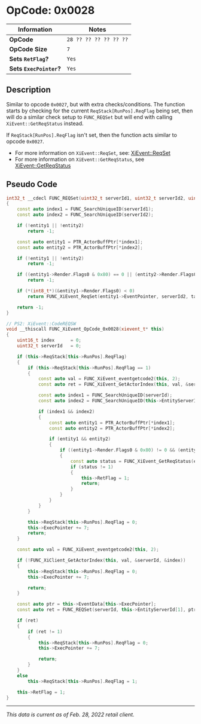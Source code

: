 # OpCode: 0x0028

| Information               | Notes |
|---                        |---    |
| **OpCode**                | `28 ?? ?? ?? ?? ?? ??` |
| **OpCode Size**           | `7`   |
| **Sets `RetFlag`?**       | `Yes` |
| **Sets `ExecPointer`?**   | `Yes` |

## Description

Similar to opcode `0x0027`, but with extra checks/conditions. The function starts by checking for the current `ReqStack[RunPos].ReqFlag` being set, then will do a similar check setup to `FUNC_REQSet` but will end with calling `XiEvent::GetReqStatus` instead.

If `ReqStack[RunPos].ReqFlag` isn't set, then the function acts similar to opcode `0x0027`.

  * For more information on `XiEvent::ReqSet`, see: [XiEvent::ReqSet](../Event%20VM%20Functions.md#xieventreqset)
  * For more information on `XiEvent::GetReqStatus`, see [XiEvent::GetReqStatus](../Event%20VM%20Functions.md#xieventgetreqstatus)

## Pseudo Code

```cpp
int32_t __cdecl FUNC_REQSet(uint32_t serverId1, uint32_t serverId2, uint32_t tagNum, uint16_t priority)
{
    const auto index1 = FUNC_SearchUniqueID(serverId1);
    const auto index2 = FUNC_SearchUniqueID(serverId2);

    if (!entity1 || !entity2)
        return -1;

    const auto entity1 = PTR_ActorBuffPtr[*index1];
    const auto entity2 = PTR_ActorBuffPtr[*index2];

    if (!entity1 || !entity2)
        return -1;

    if ((entity1->Render.Flags0 & 0x80) == 0 || (entity2->Render.Flags0 & 0x80) == 0)
        return -1;

    if (*(int8_t*)(&entity1->Render.Flags0) < 0)
        return FUNC_XiEvent_ReqSet(entity1->EventPointer, serverId2, tagNum, priority);

    return -1;
}

// PS2: XiEvent::CodeREQSW
void __thiscall FUNC_XiEvent_OpCode_0x0028(xievent_t* this)
{
    uint16_t index      = 0;
    uint32_t serverId   = 0;

    if (this->ReqStack[this->RunPos].ReqFlag)
    {
        if (this->ReqStack[this->RunPos].ReqFlag == 1)
        {
            const auto val = FUNC_XiEvent_eventgetcode2(this, 2);
            const auto ret = FUNC_XiEvent_GetActorIndex(this, val, &serverId, &index);

            const auto index1 = FUNC_SearchUniqueID(serverId);
            const auto index2 = FUNC_SearchUniqueID(this->EntityServerId[1]);

            if (index1 && index2)
            {
                const auto entity1 = PTR_ActorBuffPtr[*index1];
                const auto entity2 = PTR_ActorBuffPtr[*index2];

                if (entity1 && entity2)
                {
                    if ((entity1->Render.Flags0 & 0x80) != 0 && (entity2->Render.Flags0 & 0x80) != 0 && *(int8_t*)(&entity1->Render.Flags0) < 0)
                    {
                        const auto status = FUNC_XiEvent_GetReqStatus(entity1->EventPointer, this->EventData[this->ExecPointer + 6]);
                        if (status != 1)
                        {
                            this->RetFlag = 1;
                            return;
                        }
                    }
                }
            }
        }

        this->ReqStack[this->RunPos].ReqFlag = 0;
        this->ExecPointer += 7;
        return;
    }

    const auto val = FUNC_XiEvent_eventgetcode2(this, 2);

    if (!FUNC_XiClient_GetActorIndex(this, val, &serverId, &index))
    {
        this->ReqStack[this->RunPos].ReqFlag = 0;
        this->ExecPointer += 7;

        return;
    }

    const auto ptr = this->EventData[this->ExecPointer];
    const auto ret = FUNC_REQSet(serverId, this->EntityServerId[1], ptr[6], ptr[1])) - 1;

    if (ret)
    {
        if (ret != 1)
        {
            this->ReqStack[this->RunPos].ReqFlag = 0;
            this->ExecPointer += 7;

            return;
        }
    }
    else
        this->ReqStack[this->RunPos].ReqFlag = 1;

    this->RetFlag = 1;
}
```

---

_This data is current as of Feb. 28, 2022 retail client._